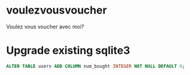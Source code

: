 # voulezvousvoucher
Voulez vous voucher avec moi?



# Upgrade existing sqlite3

```sql
ALTER TABLE users ADD COLUMN num_bought INTEGER NOT NULL DEFAULT 0;
```
